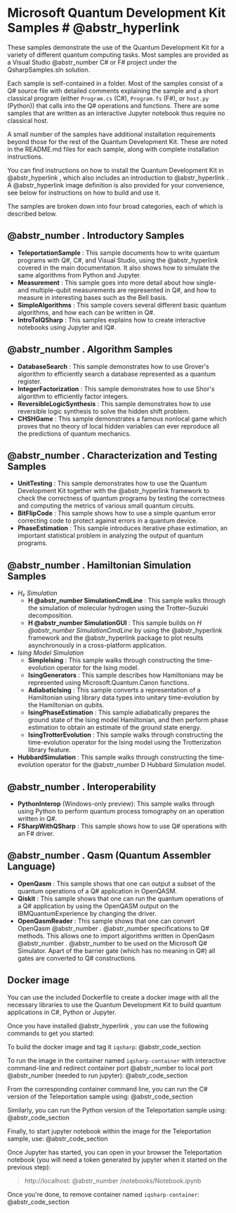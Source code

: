 ﻿# Microsoft Quantum Development Kit Samples # @abstr_hyperlink 

These samples demonstrate the use of the Quantum Development Kit for a variety of different quantum computing tasks. Most samples are provided as a Visual Studio @abstr_number C# or F# project under the QsharpSamples.sln solution.

Each sample is self-contained in a folder. Most of the samples consist of a Q# source file with detailed comments explaining the sample and a short classical program (either `Program.cs` (C#), `Program.fs` (F#), or `host.py` (Python)) that calls into the Q# operations and functions. There are some samples that are written as an interactive Jupyter notebook thus require no classical host.

A small number of the samples have additional installation requirements beyond those for the rest of the Quantum Development Kit. These are noted in the README.md files for each sample, along with complete installation instructions.

You can find instructions on how to install the Quantum Development Kit in @abstr_hyperlink , which also includes an introduction to @abstr_hyperlink . A @abstr_hyperlink image definition is also provided for your convenience, see below for instructions on how to build and use it.

The samples are broken down into four broad categories, each of which is described below.

## @abstr_number . Introductory Samples

  * **TeleportationSample** : This sample documents how to write quantum programs with Q#, C#, and Visual Studio, using the @abstr_hyperlink covered in the main documentation. It also shows how to simulate the same algorithms from Python and Jupyter.
  * **Measurement** : This sample goes into more detail about how single- and multiple-qubit measurements are represented in Q#, and how to measure in interesting bases such as the Bell basis.
  * **SimpleAlgorithms** : This sample covers several different basic quantum algorithms, and how each can be written in Q#.
  * **IntroToIQSharp** : This samples explains how to create interactive notebooks using Jupyter and IQ#.



## @abstr_number . Algorithm Samples

  * **DatabaseSearch** : This sample demonstrates how to use Grover's algorithm to efficiently search a database represented as a quantum register.
  * **IntegerFactorization** : This sample demonstrates how to use Shor's algorithm to efficiently factor integers.
  * **ReversibleLogicSynthesis** : This sample demonstrates how to use reversible logic synthesis to solve the hidden shift problem.
  * **CHSHGame** : This sample demonstrates a famous nonlocal game which proves that no theory of local hidden variables can ever reproduce all the predictions of quantum mechanics.



## @abstr_number . Characterization and Testing Samples

  * **UnitTesting** : This sample demonstrates how to use the Quantum Development Kit together with the @abstr_hyperlink framework to check the correctness of quantum programs by testing the correctness and computing the metrics of various small quantum circuits.
  * **BitFlipCode** : This sample shows how to use a simple quantum error correcting code to protect against errors in a quantum device.
  * **PhaseEstimation** : This sample introduces iterative phase estimation, an important statistical problem in analyzing the output of quantum programs.



## @abstr_number . Hamiltonian Simulation Samples

  * _H₂ Simulation_
    * **H @abstr_number SimulationCmdLine** : This sample walks through the simulation of molecular hydrogen using the Trotter–Suzuki decomposition.
    * **H @abstr_number SimulationGUI** : This sample builds on _H @abstr_number SimulationCmdLine_ by using the @abstr_hyperlink framework and the @abstr_hyperlink package to plot results asynchronously in a cross-platform application.
  * _Ising Model Simulation_
    * **SimpleIsing** : This sample walks through constructing the time-evolution operator for the Ising model.
    * **IsingGenerators** : This sample describes how Hamiltonians may be represented using Microsoft.Quantum.Canon functions.
    * **AdiabaticIsing** : This sample converts a representation of a Hamiltonian using library data types into unitary time-evolution by the Hamiltonian on qubits.
    * **IsingPhaseEstimation** : This sample adiabatically prepares the ground state of the Ising model Hamiltonian, and then perform phase estimation to obtain an estimate of the ground state energy. 
    * **IsingTrotterEvolution** : This sample walks through constructing the time-evolution operator for the Ising model using the Trotterization library feature.
  * **HubbardSimulation** : This sample walks through constructing the time-evolution operator for the @abstr_number D Hubbard Simulation model.



## @abstr_number . Interoperability

  * **PythonInterop** (Windows-only preview): This sample walks through using Python to perform quantum process tomography on an operation written in Q#.
  * **FSharpWithQSharp** : This sample shows how to use Q# operations with an F# driver.



## @abstr_number . Qasm (Quantum Assembler Language)

  * **OpenQasm** : This sample shows that one can output a subset of the quantum operations of a Q# application in OpenQASM.
  * **Qiskit** : This sample shows that one can run the quantum operations of a Q# application by using the OpenQASM output on the IBMQuantumExperience by changing the driver.
  * **OpenQasmReader** : This sample shows that one can convert OpenQasm @abstr_number . @abstr_number specifications to Q# methods. This allows one to import algorithms written in OpenQasm @abstr_number . @abstr_number to be used on the Microsoft Q# Simulator. Apart of the barrier gate (which has no meaning in Q#) all gates are converted to Q# constructions.



## Docker image

You can use the included Dockerfile to create a docker image with all the necessary libraries to use the Quantum Development Kit to build quantum applications in C#, Python or Jupyter.

Once you have installed @abstr_hyperlink , you can use the following commands to get you started:

To build the docker image and tag it `iqsharp`: @abstr_code_section 

To run the image in the container named `iqsharp-container` with interactive command-line and redirect container port @abstr_number to local port @abstr_number (needed to run jupyter): @abstr_code_section 

From the corresponding container command line, you can run the C# version of the Teleportation sample using: @abstr_code_section 

Similarly, you can run the Python version of the Teleportation sample using: @abstr_code_section 

Finally, to start jupyter notebook within the image for the Teleportation sample, use: @abstr_code_section 

Once Jupyter has started, you can open in your browser the Teleportation notebook (you will need a token generated by jupyter when it started on the previous step):

> http://localhost: @abstr_number /notebooks/Notebook.ipynb

Once you're done, to remove container named `iqsharp-container`: @abstr_code_section 
